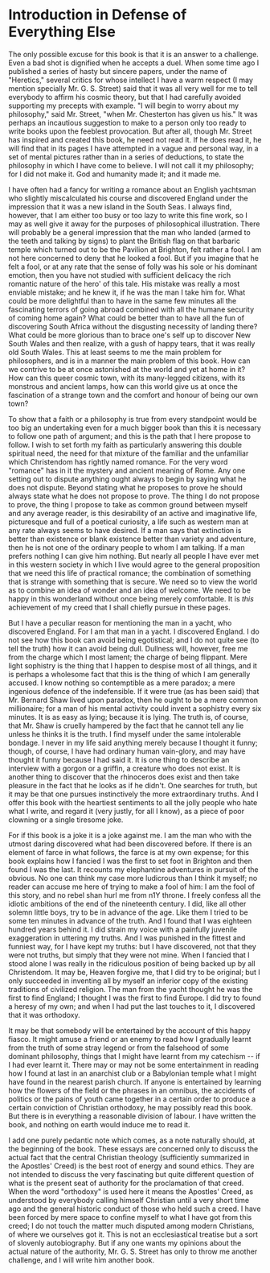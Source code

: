 # Introduction in Defense of Everything Else

The only possible excuse for this book is that it is an answer to a challenge. Even a bad shot is dignified when he accepts a duel. When some time ago I published a series of hasty but sincere papers, under the name of "Heretics," several critics for whose intellect I have a warm respect (I may mention specially Mr. G. S. Street) said that it was all very well for me to tell everybody to affirm his cosmic theory, but that I had carefully avoided supporting my precepts with example. "I will begin to worry about my philosophy," said Mr. Street, "when Mr. Chesterton has given us his." It was perhaps an incautious suggestion to make to a person only too ready to write books upon the feeblest provocation. But after all, though Mr. Street has inspired and created this book, he need not read it. If he does read it, he will find that in its pages I have attempted in a vague and personal way, in a set of mental pictures rather than in a series of deductions, to state the philosophy in which I have come to believe. I will not call it my philosophy; for I did not make it. God and humanity made it; and it made me.

I have often had a fancy for writing a romance about an English yachtsman who slightly miscalculated his course and discovered England under the impression that it was a new island in the South Seas. I always find, however, that I am either too busy or too lazy to write this fine work, so I may as well give it away for the purposes of philosophical illustration. There will probably be a general impression that the man who landed (armed to the teeth and talking by signs) to plant the British flag on that barbaric temple which turned out to be the Pavilion at Brighton, felt rather a fool. I am not here concerned to deny that he looked a fool. But if you imagine that he felt a fool, or at any rate that the sense of folly was his sole or his dominant emotion, then you have not studied with sufficient delicacy the rich romantic nature of the hero' of this tale. His mistake was really a most enviable mistake; and he knew it, if he was the man I take him for. What could be more delightful than to have in the same few minutes all the fascinating terrors of going abroad combined with all the humane security of coming home again? What could be better than to have all the fun of discovering South Africa without the disgusting necessity of landing there? What could be more glorious than to brace one's self up to discover New South Wales and then realize, with a gush of happy tears, that it was really old South Wales. This at least seems to me the main problem for philosophers, and is in a manner the main problem of this book. How can we contrive to be at once astonished at the world and yet at home in it? How can this queer cosmic town, with its many-legged citizens, with its monstrous and ancient lamps, how can this world give us at once the fascination of a strange town and the comfort and honour of being our own town?

To show that a faith or a philosophy is true from every standpoint would be too big an undertaking even for a much bigger book than this it is necessary to follow one path of argument; and this is the path that I here propose to follow. I wish to set forth my faith as particularly answering this double spiritual need, the need for that mixture of the familiar and the unfamiliar which Christendom has rightly named romance. For the very word "romance" has in it the mystery and ancient meaning of Rome. Any one setting out to dispute anything ought always to begin by saying what he does not dispute. Beyond stating what he proposes to prove he should always state what he does not propose to prove. The thing I do not propose to prove, the thing I propose to take as common ground between myself and any average reader, is this desirability of an active and imaginative life, picturesque and full of a poetical curiosity, a life such as western man at any rate always seems to have desired. If a man says that extinction is better than existence or blank existence better than variety and adventure, then he is not one of the ordinary people to whom I am talking. If a man prefers nothing I can give him nothing. But nearly all people I have ever met in this western society in which I live would agree to the general proposition that we need this life of practical romance; the combination of something that is strange with something that is secure. We need so to view the world as to combine an idea of wonder and an idea of welcome. We need to be happy in this wonderland without once being merely comfortable. It is *this* achievement of my creed that I shall chiefly pursue in these pages.

But I have a peculiar reason for mentioning the man in a yacht, who discovered England. For I am that man in a yacht. I discovered England. I do not see how this book can avoid being egotistical; and I do not quite see (to tell the truth) how it can avoid being dull. Dullness will, however, free me from the charge which I most lament; the charge of being flippant. Mere light sophistry is the thing that I happen to despise most of all things, and it is perhaps a wholesome fact that this is the thing of which I am generally accused. I know nothing so contemptible as a mere paradox; a mere ingenious defence of the indefensible. If it were true (as has been said) that Mr. Bernard Shaw lived upon paradox, then he ought to be a mere common millionaire; for a man of his mental activity could invent a sophistry every six minutes. It is as easy as lying; because it is lying. The truth is, of course, that Mr. Shaw is cruelly hampered by the fact that he cannot tell any lie unless he thinks it is the truth. I find myself under the same intolerable bondage. I never in my life said anything merely because I thought it funny; though, of course, I have had ordinary human vain-glory, and may have thought it funny because I had said it. It is one thing to describe an interview with a gorgon or a griffin, a creature who does not exist. It is another thing to discover that the rhinoceros does exist and then take pleasure in the fact that he looks as if he didn't. One searches for truth, but it may be that one pursues instinctively the more extraordinary truths. And I offer this book with the heartiest sentiments to all the jolly people who hate what I write, and regard it (very justly, for all I know), as a piece of poor clowning or a single tiresome joke.

For if this book is a joke it is a joke against me. I am the man who with the utmost daring discovered what had been discovered before. If there is an element of farce in what follows, the farce is at my own expense; for this book explains how I fancied I was the first to set foot in Brighton and then found I was the last. It recounts my elephantine adventures in pursuit of the obvious. No one can think my case more ludicrous than I think it myself; no reader can accuse me here of trying to make a fool of him: I am the fool of this story, and no rebel shan hurl me from n1Y throne. I freely confess all the idiotic ambitions of the end of the nineteenth century. I did, like all other solemn little boys, try to be in advance of the age. Like them I tried to be some ten minutes in advance of the truth. And I found that I was eighteen hundred years behind it. I did strain my voice with a painfully juvenile exaggeration in uttering my truths. And I was punished in the fittest and funniest way, for I have kept my truths: but I have discovered, not that they were not truths, but simply that they were not mine. When I fancied that I stood alone I was really in the ridiculous position of being backed up by all Christendom. It may be, Heaven forgive me, that I did try to be original; but I only succeeded in inventing all by myself an inferior copy of the existing traditions of civilized religion. The man from the yacht thought he was the first to find England; I thought I was the first to find Europe. I did try to found a heresy of my own; and when I had put the last touches to it, I discovered that it was orthodoxy.

It may be that somebody will be entertained by the account of this happy fiasco. It might amuse a friend or an enemy to read how I gradually learnt from the truth of some stray legend or from the falsehood of some dominant philosophy, things that I might have learnt from my catechism -- if I had ever learnt it. There may or may not be some entertainment in reading how I found at last in an anarchist club or a Babylonian temple what I might have found in the nearest parish church. If anyone is entertained by learning how the flowers of the field or the phrases in an omnibus, the accidents of politics or the pains of youth came together in a certain order to produce a certain conviction of Christian orthodoxy, he may possibly read this book. But there is in everything a reasonable division of labour. I have written the book, and nothing on earth would induce me to read it.

I add one purely pedantic note which comes, as a note naturally should, at the beginning of the book. These essays are concerned only to discuss the actual fact that the central Christian theology (sufficiently summarized in the Apostles' Creed) is the best root of energy and sound ethics. They are not intended to discuss the very fascinating but quite different question of what is the present seat of authority for the proclamation of that creed. When the word "orthodoxy" is used here it means the Apostles' Creed, as understood by everybody calling himself Christian until a very short time ago and the general historic conduct of those who held such a creed. I have been forced by mere space to confine myself to what I have got from this creed; I do not touch the matter much disputed among modern Christians, of where we ourselves got it. This is not an ecclesiastical treatise but a sort of slovenly autobiography. But if any one wants my opinions about the actual nature of the authority, Mr. G. S. Street has only to throw me another challenge, and I will write him another book.
